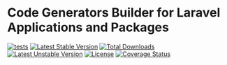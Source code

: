 Code Generators Builder for Laravel Applications and Packages
==============

[![tests](https://github.com/orchestral/canvas-core/workflows/tests/badge.svg?branch=5.x)](https://github.com/orchestral/canvas-core/actions?query=workflow%3Atests+branch%3A5.x)
[![Latest Stable Version](https://poser.pugx.org/orchestra/canvas-core/v/stable)](https://packagist.org/packages/orchestra/canvas-core)
[![Total Downloads](https://poser.pugx.org/orchestra/canvas-core/downloads)](https://packagist.org/packages/orchestra/canvas-core)
[![Latest Unstable Version](https://poser.pugx.org/orchestra/canvas-core/v/unstable)](https://packagist.org/packages/orchestra/canvas-core)
[![License](https://poser.pugx.org/orchestra/canvas-core/license)](https://packagist.org/packages/laravie/cabinet)
[![Coverage Status](https://coveralls.io/repos/github/orchestral/canvas-core/badge.svg?branch=5.x)](https://coveralls.io/github/orchestral/canvas-core?branch=5.x)
